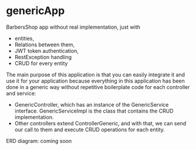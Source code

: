 # genericApp

BarbersShop app without real implementation, just with
* entities,
* Relations between them,
* JWT token authentication,
* RestException handling
* CRUD for every entity

  
The main purpose of this application is that you can easily integrate it and use it for your application because
everything in this application has been done in a generic way without repetitive boilerplate code for each controller and service:
* GenericController, which has an instance of the GenericService interface. GenericServiceImpl is the class that contains the CRUD implementation.
* Other controllers extend ControllerGeneric, and with that, we can send our call to them and execute CRUD operations for each entity.

ERD diagram: coming soon

